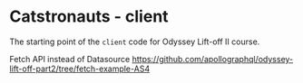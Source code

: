# Catstronauts - client

The starting point of the `client` code for Odyssey Lift-off II course.

Fetch API instead of Datasource
https://github.com/apollographql/odyssey-lift-off-part2/tree/fetch-example-AS4
